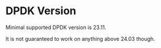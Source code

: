 # DPDK Version
Minimal supported DPDK version is 23.11.

It is not guaranteed to work on anything above 24.03 though.

